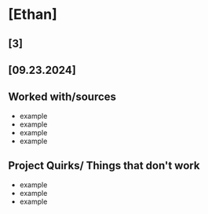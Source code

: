 # [Ethan]
## [3]
## [09.23.2024]
## Worked with/sources 
* example
* example
* example
* example
## Project Quirks/ Things that don't work
* example
* example
* example
